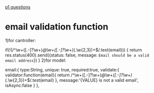 




 <a href="https://www.google.com" target="blank">p1 questions</a>

# email validation function
1)for cantroller:

if(!(/^\w+([\.-]?\w+)*@\w+([\.-]?\w+)*(\.\w{2,3})+$/.test(email))) {
            return res.status(400).send({status: false, message: `Email should be a valid email address`})
        }
2)for model:

email:{
        type:String,
        unique: true,
        required:true,
        validate:{
            validator:function(email){
                return /^\w+([\.-]?\w+)*@\w+([\.-]?\w+)*(\.\w{2,3})+$/.test(email)
            },
            message:'{VALUE} is not a valid email',
            isAsync:false
        }
    },




      